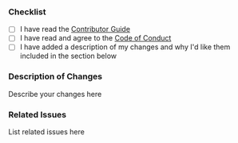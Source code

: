 ### Checklist

* [ ] I have read the [Contributor Guide](/CONTRIBUTING.md)
* [ ] I have read and agree to the [Code of Conduct](/CODE_OF_CONDUCT.md)
* [ ] I have added a description of my changes and why I'd like them included in the section below

### Description of Changes

Describe your changes here

### Related Issues

List related issues here
